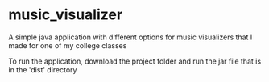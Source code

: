 # music_visualizer
A simple java application with different options for music visualizers that I made for one of my college classes

To run the application, download the project folder and run the jar file that is in the 'dist' directory
